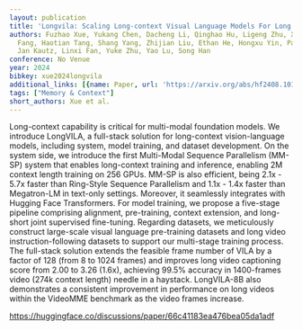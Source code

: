 ```yaml
---
layout: publication
title: 'Longvila: Scaling Long-context Visual Language Models For Long Videos'
authors: Fuzhao Xue, Yukang Chen, Dacheng Li, Qinghao Hu, Ligeng Zhu, Xiuyu Li, Yunhao
  Fang, Haotian Tang, Shang Yang, Zhijian Liu, Ethan He, Hongxu Yin, Pavlo Molchanov,
  Jan Kautz, Linxi Fan, Yuke Zhu, Yao Lu, Song Han
conference: No Venue
year: 2024
bibkey: xue2024longvila
additional_links: [{name: Paper, url: 'https://arxiv.org/abs/hf2408.10188'}]
tags: ["Memory & Context"]
short_authors: Xue et al.
---
```

Long-context capability is critical for multi-modal foundation models. We introduce LongVILA, a full-stack solution for long-context vision-language models, including system, model training, and dataset development. On the system side, we introduce the first Multi-Modal Sequence Parallelism (MM-SP) system that enables long-context training and inference, enabling 2M context length training on 256 GPUs. MM-SP is also efficient, being 2.1x - 5.7x faster than Ring-Style Sequence Parallelism and 1.1x - 1.4x faster than Megatron-LM in text-only settings. Moreover, it seamlessly integrates with Hugging Face Transformers. For model training, we propose a five-stage pipeline comprising alignment, pre-training, context extension, and long-short joint supervised fine-tuning. Regarding datasets, we meticulously construct large-scale visual language pre-training datasets and long video instruction-following datasets to support our multi-stage training process. The full-stack solution extends the feasible frame number of VILA by a factor of 128 (from 8 to 1024 frames) and improves long video captioning score from 2.00 to 3.26 (1.6x), achieving 99.5% accuracy in 1400-frames video (274k context length) needle in a haystack. LongVILA-8B also demonstrates a consistent improvement in performance on long videos within the VideoMME benchmark as the video frames increase.

https://huggingface.co/discussions/paper/66c41183ea476bea05da1adf